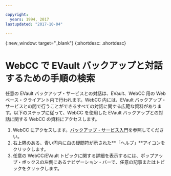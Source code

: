 ```yaml
---

copyright:
  years: 1994, 2017
lastupdated: "2017-10-04"

---
```

{:new_window: target="_blank"}
{:shortdesc: .shortdesc}

# WebCC で EVault バックアップと対話するための手順の検索

任意の EVault バックアップ・サービスとの対話は、EVault、WebCC 用の Web ベース・クライアント内で行われます。WebCC 内には、EVault バックアップ・サービスとの間で行うことができるすべての対話に関する広範な資料があります。以下のステップに従って、WebCC を使用した EVault バックアップとの対話に関する WebCC の資料にアクセスします。

1. WebCC にアクセスします。[バックアップ・サービス入門](/docs/infrastructure/Backup/index.html)を参照してください。
2. 右上隅のある、青い円内に白の疑問符が示された**「ヘルプ」**アイコンをクリックします。
3. 任意の WebCC/EVault トピックに関する詳細を表示するには、ポップアップ・ボックスの左側にあるナビゲーション・バーで、任意の記事またはトピックをクリックします。

